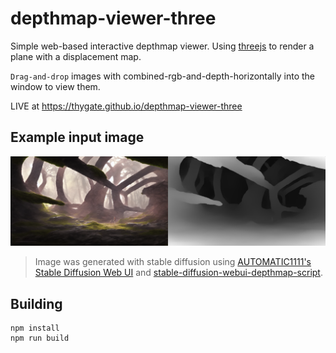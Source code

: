# depthmap-viewer-three

Simple web-based interactive depthmap viewer. Using [threejs](https://threejs.org/) to render a plane with a displacement map.

`Drag-and-drop` images with combined-rgb-and-depth-horizontally into the window to view them.

LIVE at https://thygate.github.io/depthmap-viewer-three

## Example input image

![example](src/assets/roots2_rgbd.png)
>Image was generated with stable diffusion using [AUTOMATIC1111's Stable Diffusion Web UI](https://github.com/AUTOMATIC1111/stable-diffusion-webui) and [stable-diffusion-webui-depthmap-script](https://github.com/thygate/stable-diffusion-webui-depthmap-script).

## Building
```
npm install
npm run build
```
